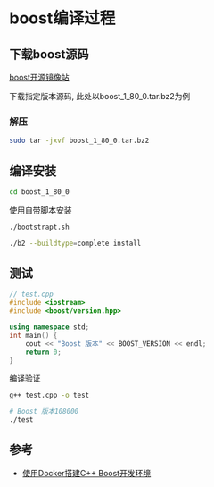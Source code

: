 <!--
 * @Description: 
 * @Version: 1.0
 * @Author: dalao_li
 * @Email: dalao_li@163.com
 * @Date: 2023-09-16 17:10:52
 * @LastEditors: dalao_li
 * @LastEditTime: 2023-09-16 22:49:16
-->

# boost编译过程

## 下载boost源码

[boost开源镜像站](https://mirrors.aliyun.com/blfs/conglomeration/boost/)

下载指定版本源码, 此处以boost_1_80_0.tar.bz2为例

### 解压

```sh
sudo tar -jxvf boost_1_80_0.tar.bz2
```

## 编译安装

```sh
cd boost_1_80_0
```

使用自带脚本安装

```sh
./bootstrapt.sh
```

```sh
./b2 --buildtype=complete install
```

## 测试

```c++
// test.cpp
#include <iostream>
#include <boost/version.hpp>

using namespace std;
int main() {
    cout << "Boost 版本" << BOOST_VERSION << endl;
    return 0;
}
```

编译验证

```sh
g++ test.cpp -o test

# Boost 版本108000
./test
```

## 参考

- [使用Docker搭建C++ Boost开发环境](https://bryantchang.github.io/2019/02/25/docker-boost/)
